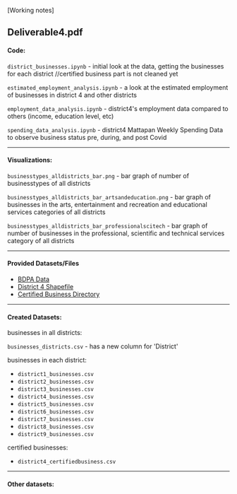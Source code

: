 [Working notes]

## Deliverable4.pdf ##

#### Code: ####

`district_businesses.ipynb` - initial look at the data, getting the businesses for each district //certified business part is not cleaned yet

`estimated_employment_analysis.ipynb` - a look at the estimated employment of businesses in district 4 and other districts

`employment_data_analysis.ipynb` - district4's employment data compared to others (income, education level, etc)

`spending_data_analysis.ipynb` - district4 Mattapan Weekly Spending Data to observe business status pre, during, and post Covid

---
#### Visualizations: ####
`businesstypes_alldistricts_bar.png` - bar graph of number of businesstypes of all districts 

`businesstypes_alldistricts_bar_artsandeducation.png` - bar graph of businesses in the arts, entertainment and recreation and educational services categories of all districts 

`businesstypes_alldistricts_bar_professionalscitech` - bar graph of number of businesses in the professional, scientific and technical services category of all districts 

--- 

#### Provided Datasets/Files ####
- [BDPA Data](https://drive.google.com/drive/folders/1pqwVj7PQ_YaXCPW4H3AAFenMzZWP6191?usp=share_link)
- [District 4 Shapefile](https://data.boston.gov/dataset/city-council-districts-view)
- [Certified Business Directory](https://data.boston.gov/dataset/certified-business-directory)

---
#### Created Datasets: ####

businesses in all districts:

`businesses_districts.csv` - has a new column for 'District'

businesses in each district:
- `district1_businesses.csv`
- `district2_businesses.csv`
- `district3_businesses.csv`
- `district4_businesses.csv`
- `district5_businesses.csv`
- `district6_businesses.csv`
- `district7_businesses.csv`
- `district8_businesses.csv`
- `district9_businesses.csv`

certified businesses:
- `district4_certifiedbusiness.csv`

---
#### Other datasets: ####


